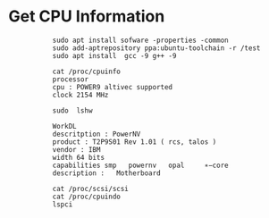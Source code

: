                
               
   # Get CPU Information        
               
               sudo apt install sofware -properties -common
               sudo add-aptrepository ppa:ubuntu-toolchain -r /test 
               sudo apt install  gcc -9 g++ -9
 
               cat /proc/cpuinfo
               processor 
               cpu : POWER9 altivec supported
               clock 2154 MHz
               
               sudo  lshw
               
               WorkDL
               descritption : PowerNV
               product : T2P9S01 Rev 1.01 ( rcs, talos )
               vendor : IBM
               width 64 bits
               capabilities smp   powernv   opal     ∗−core
               description :   Motherboard
               
               cat /proc/scsi/scsi
               cat /proc/cpuindo
               lspci 
                
